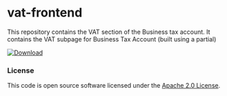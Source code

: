 # vat-frontend

This repository contains the VAT section of the Business tax account. It contains the VAT subpage for Business Tax Account (built using a partial)

 [ ![Download](https://api.bintray.com/packages/hmrc/releases/vat-frontend/images/download.svg) ](https://bintray.com/hmrc/releases/vat-frontend/_latestVersion)

### License

This code is open source software licensed under the [Apache 2.0 License]("http://www.apache.org/licenses/LICENSE-2.0.html").

